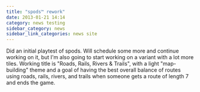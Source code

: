 ```yaml
---
title: "spods™ rework"
date: 2013-01-21 14:14
category: news testing
sidebar_category: news
sidebar_link_categories: news site
---
```

Did an initial playtest of spods.  Will schedule some more and continue working on it, but I'm also going to start working on a variant with a lot more tiles.  Working title is "Roads, Rails, Rivers & Trails", with a light "map-building" theme and a goal of having the best overall balance of routes using roads, rails, rivers, and trails when someone gets a route of length 7 and ends the game.
